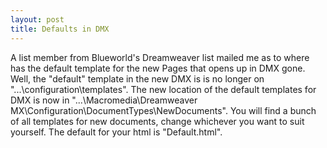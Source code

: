```yaml
---
layout: post
title: Defaults in DMX
---
```


A list member from Blueworld's Dreamweaver list mailed me as to where has the default template for the new Pages that opens up in DMX gone. Well, the "default" template in the new DMX is is no longer on "...\configuration\templates". The new location of the default templates for DMX is now in "...\Macromedia\Dreamweaver MX\Configuration\DocumentTypes\NewDocuments". You will find a bunch of all templates for new documents, change whichever you want to suit yourself. The default for your html is "Default.html".